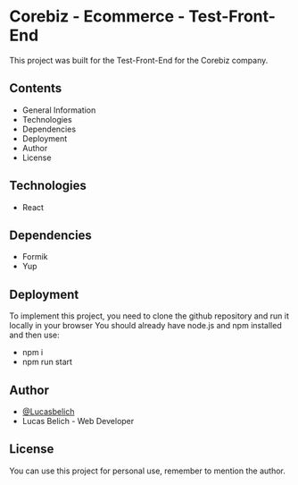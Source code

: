 # Corebiz - Ecommerce - Test-Front-End

This project was built for the Test-Front-End for the Corebiz company.

## Contents

 - General Information
 - Technologies
 - Dependencies
 - Deployment
 - Author
 - License
 
## Technologies

- React

## Dependencies

- Formik
- Yup

## Deployment

To implement this project, you need to clone the github repository
and run it locally in your browser
You should already have node.js and npm installed and then use:
 
- npm i
- npm run start

## Author

- [@Lucasbelich](https://github.com/Lucasbelich)
- Lucas Belich - Web Developer


## License

You can use this project for personal use, remember to mention the author.